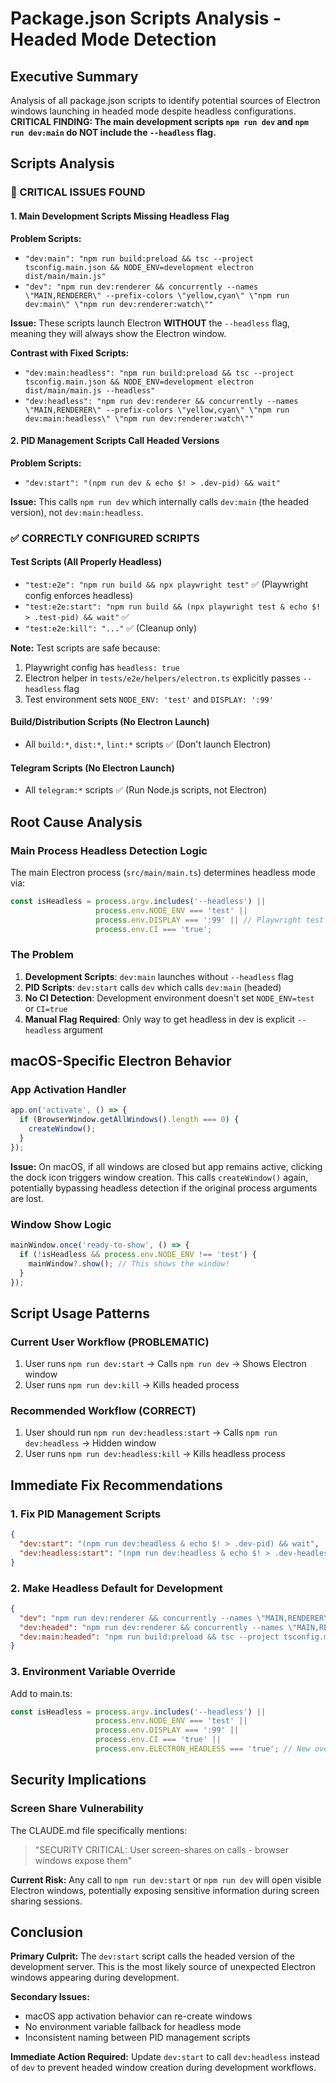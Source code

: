 # Package.json Scripts Analysis - Headed Mode Detection

## Executive Summary

Analysis of all package.json scripts to identify potential sources of Electron windows launching in headed mode despite headless configurations. **CRITICAL FINDING: The main development scripts `npm run dev` and `npm run dev:main` do NOT include the `--headless` flag.**

## Scripts Analysis

### 🚨 CRITICAL ISSUES FOUND

#### 1. Main Development Scripts Missing Headless Flag

**Problem Scripts:**
- `"dev:main": "npm run build:preload && tsc --project tsconfig.main.json && NODE_ENV=development electron dist/main/main.js"`
- `"dev": "npm run dev:renderer && concurrently --names \"MAIN,RENDERER\" --prefix-colors \"yellow,cyan\" \"npm run dev:main\" \"npm run dev:renderer:watch\""`

**Issue:** These scripts launch Electron **WITHOUT** the `--headless` flag, meaning they will always show the Electron window.

**Contrast with Fixed Scripts:**
- `"dev:main:headless": "npm run build:preload && tsc --project tsconfig.main.json && NODE_ENV=development electron dist/main/main.js --headless"`
- `"dev:headless": "npm run dev:renderer && concurrently --names \"MAIN,RENDERER\" --prefix-colors \"yellow,cyan\" \"npm run dev:main:headless\" \"npm run dev:renderer:watch\""`

#### 2. PID Management Scripts Call Headed Versions

**Problem Scripts:**
- `"dev:start": "(npm run dev & echo $! > .dev-pid) && wait"`

**Issue:** This calls `npm run dev` which internally calls `dev:main` (the headed version), not `dev:main:headless`.

### ✅ CORRECTLY CONFIGURED SCRIPTS

#### Test Scripts (All Properly Headless)
- `"test:e2e": "npm run build && npx playwright test"` ✅ (Playwright config enforces headless)
- `"test:e2e:start": "npm run build && (npx playwright test & echo $! > .test-pid) && wait"` ✅
- `"test:e2e:kill": "..."` ✅ (Cleanup only)

**Note:** Test scripts are safe because:
1. Playwright config has `headless: true`
2. Electron helper in `tests/e2e/helpers/electron.ts` explicitly passes `--headless` flag
3. Test environment sets `NODE_ENV: 'test'` and `DISPLAY: ':99'`

#### Build/Distribution Scripts (No Electron Launch)
- All `build:*`, `dist:*`, `lint:*` scripts ✅ (Don't launch Electron)

#### Telegram Scripts (No Electron Launch)
- All `telegram:*` scripts ✅ (Run Node.js scripts, not Electron)

## Root Cause Analysis

### Main Process Headless Detection Logic

The main Electron process (`src/main/main.ts`) determines headless mode via:

```typescript
const isHeadless = process.argv.includes('--headless') || 
                   process.env.NODE_ENV === 'test' ||
                   process.env.DISPLAY === ':99' || // Playwright test display
                   process.env.CI === 'true';
```

### The Problem

1. **Development Scripts**: `dev:main` launches without `--headless` flag
2. **PID Scripts**: `dev:start` calls `dev` which calls `dev:main` (headed)
3. **No CI Detection**: Development environment doesn't set `NODE_ENV=test` or `CI=true`
4. **Manual Flag Required**: Only way to get headless in dev is explicit `--headless` argument

## macOS-Specific Electron Behavior

### App Activation Handler
```typescript
app.on('activate', () => {
  if (BrowserWindow.getAllWindows().length === 0) {
    createWindow();
  }
});
```

**Issue:** On macOS, if all windows are closed but app remains active, clicking the dock icon triggers window creation. This calls `createWindow()` again, potentially bypassing headless detection if the original process arguments are lost.

### Window Show Logic
```typescript
mainWindow.once('ready-to-show', () => {
  if (!isHeadless && process.env.NODE_ENV !== 'test') {
    mainWindow?.show(); // This shows the window!
  }
});
```

## Script Usage Patterns

### Current User Workflow (PROBLEMATIC)
1. User runs `npm run dev:start` → Calls `npm run dev` → Shows Electron window
2. User runs `npm run dev:kill` → Kills headed process

### Recommended Workflow (CORRECT)
1. User should run `npm run dev:headless:start` → Calls `npm run dev:headless` → Hidden window
2. User runs `npm run dev:headless:kill` → Kills headless process

## Immediate Fix Recommendations

### 1. Fix PID Management Scripts
```json
{
  "dev:start": "(npm run dev:headless & echo $! > .dev-pid) && wait",
  "dev:headless:start": "(npm run dev:headless & echo $! > .dev-headless-pid) && wait"
}
```

### 2. Make Headless Default for Development
```json
{
  "dev": "npm run dev:renderer && concurrently --names \"MAIN,RENDERER\" --prefix-colors \"yellow,cyan\" \"npm run dev:main:headless\" \"npm run dev:renderer:watch\"",
  "dev:headed": "npm run dev:renderer && concurrently --names \"MAIN,RENDERER\" --prefix-colors \"yellow,cyan\" \"npm run dev:main:headed\" \"npm run dev:renderer:watch\"",
  "dev:main:headed": "npm run build:preload && tsc --project tsconfig.main.json && NODE_ENV=development electron dist/main/main.js"
}
```

### 3. Environment Variable Override
Add to main.ts:
```typescript
const isHeadless = process.argv.includes('--headless') || 
                   process.env.NODE_ENV === 'test' ||
                   process.env.DISPLAY === ':99' ||
                   process.env.CI === 'true' ||
                   process.env.ELECTRON_HEADLESS === 'true'; // New override
```

## Security Implications

### Screen Share Vulnerability
The CLAUDE.md file specifically mentions:
> "SECURITY CRITICAL: User screen-shares on calls - browser windows expose them"

**Current Risk:** Any call to `npm run dev:start` or `npm run dev` will open visible Electron windows, potentially exposing sensitive information during screen sharing sessions.

## Conclusion

**Primary Culprit:** The `dev:start` script calls the headed version of the development server. This is the most likely source of unexpected Electron windows appearing during development.

**Secondary Issues:** 
- macOS app activation behavior can re-create windows
- No environment variable fallback for headless mode
- Inconsistent naming between PID management scripts

**Immediate Action Required:** Update `dev:start` to call `dev:headless` instead of `dev` to prevent headed window creation during development workflows.